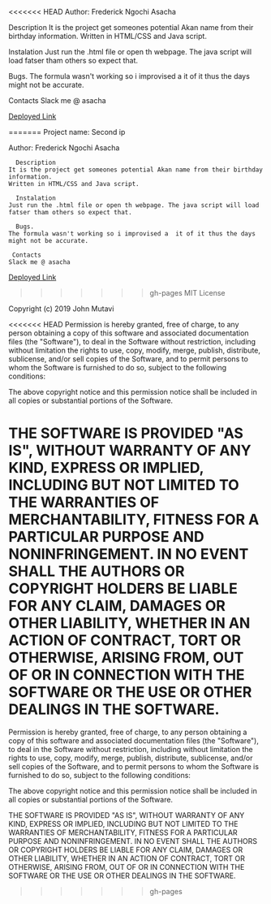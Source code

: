 <<<<<<< HEAD
Author: Frederick Ngochi Asacha

  Description
        It is the project get someones potential Akan name from their birthday information.
        Written in HTML/CSS and Java script.

  Instalation
        Just run the .html file or open th webpage. The java script will load fatser tham others so expect that. 

  Bugs.
        The formula wasn't working so i improvised a  it of it thus the days might not be accurate.

 Contacts
        Slack me @ asacha


[Deployed Link]()

=======
Project name: Second ip

Author: Frederick Ngochi Asacha
      
      Description
    It is the project get someones potential Akan name from their birthday information.
    Written in HTML/CSS and Java script.

      Instalation
    Just run the .html file or open th webpage. The java script will load fatser tham others so expect that. 

      Bugs.
    The formula wasn't working so i improvised a  it of it thus the days might not be accurate.

     Contacts
    Slack me @ asacha

      
     
[Deployed Link](https://github.com/fred2401/second-ip/tree/gh-pages/the%20Ip)
       
>>>>>>> gh-pages
MIT License

Copyright (c) 2019 John Mutavi

<<<<<<< HEAD
Permission is hereby granted, free of charge, to any person obtaining a copy of this software and associated documentation files (the "Software"), to deal in the Software without restriction, including without limitation the rights to use, copy, modify, merge, publish, distribute, sublicense, and/or sell copies of the Software, and to permit persons to whom the Software is furnished to do so, subject to the following conditions:

The above copyright notice and this permission notice shall be included in all copies or substantial portions of the Software.

THE SOFTWARE IS PROVIDED "AS IS", WITHOUT WARRANTY OF ANY KIND, EXPRESS OR IMPLIED, INCLUDING BUT NOT LIMITED TO THE WARRANTIES OF MERCHANTABILITY, FITNESS FOR A PARTICULAR PURPOSE AND NONINFRINGEMENT. IN NO EVENT SHALL THE AUTHORS OR COPYRIGHT HOLDERS BE LIABLE FOR ANY CLAIM, DAMAGES OR OTHER LIABILITY, WHETHER IN AN ACTION OF CONTRACT, TORT OR OTHERWISE, ARISING FROM, OUT OF OR IN CONNECTION WITH THE SOFTWARE OR THE USE OR OTHER DEALINGS IN THE SOFTWARE.
=======
Permission is hereby granted, free of charge, to any person obtaining a copy
of this software and associated documentation files (the "Software"), to deal
in the Software without restriction, including without limitation the rights
to use, copy, modify, merge, publish, distribute, sublicense, and/or sell
copies of the Software, and to permit persons to whom the Software is
furnished to do so, subject to the following conditions:

The above copyright notice and this permission notice shall be included in all
copies or substantial portions of the Software.

THE SOFTWARE IS PROVIDED "AS IS", WITHOUT WARRANTY OF ANY KIND, EXPRESS OR
IMPLIED, INCLUDING BUT NOT LIMITED TO THE WARRANTIES OF MERCHANTABILITY,
FITNESS FOR A PARTICULAR PURPOSE AND NONINFRINGEMENT. IN NO EVENT SHALL THE
AUTHORS OR COPYRIGHT HOLDERS BE LIABLE FOR ANY CLAIM, DAMAGES OR OTHER
LIABILITY, WHETHER IN AN ACTION OF CONTRACT, TORT OR OTHERWISE, ARISING FROM,
OUT OF OR IN CONNECTION WITH THE SOFTWARE OR THE USE OR OTHER DEALINGS IN THE
SOFTWARE.

>>>>>>> gh-pages
